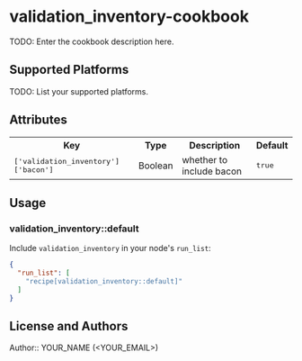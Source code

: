 # validation_inventory-cookbook

TODO: Enter the cookbook description here.

## Supported Platforms

TODO: List your supported platforms.

## Attributes

<table>
  <tr>
    <th>Key</th>
    <th>Type</th>
    <th>Description</th>
    <th>Default</th>
  </tr>
  <tr>
    <td><tt>['validation_inventory']['bacon']</tt></td>
    <td>Boolean</td>
    <td>whether to include bacon</td>
    <td><tt>true</tt></td>
  </tr>
</table>

## Usage

### validation_inventory::default

Include `validation_inventory` in your node's `run_list`:

```json
{
  "run_list": [
    "recipe[validation_inventory::default]"
  ]
}
```

## License and Authors

Author:: YOUR_NAME (<YOUR_EMAIL>)
